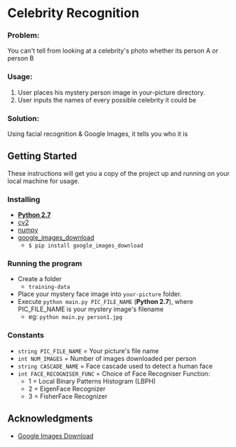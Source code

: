 # Celebrity Recognition


### Problem:
You can't tell from looking at a celebrity's photo whether its person A or person B

### Usage:
1. User places his mystery person image in your-picture directory.
2. User inputs the names of every possible celebrity it could be

### Solution:
Using facial recognition & Google Images, it tells you who it is


## Getting Started
These instructions will get you a copy of the project up and running on your local machine for usage.

### Installing
- **[Python 2.7](https://www.python.org/download/releases/2.7/)**
- [cv2](https://opencv.org/)
- [numpy](https://www.scipy.org/install.html)
- [google_images_download](https://github.com/hardikvasa/google-images-download)
  * ```$ pip install google_images_download```


### Running the program
* Create a folder
  - `training-data`
* Place your mystery face image into `your-picture` folder.
* Execute `python main.py PIC_FILE_NAME` (**Python 2.7**), where PIC_FILE_NAME is your mystery image's filename
  * eg: `python main.py person1.jpg`

### Constants
- `string PIC_FILE_NAME` = Your picture's file name
- `int NUM_IMAGES` = Number of images downloaded per person
- `string CASCADE_NAME` = Face cascade used to detect a human face
- `int FACE_RECOGNISER_FUNC` = Choice of Face Recogniser Function:
  * 1 = Local Binary Patterns Histogram (LBPH)
  * 2 = EigenFace Recognizer
  * 3 = FisherFace Recognizer


## Acknowledgments

* [Google Images Download](https://github.com/hardikvasa/google-images-download)

